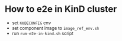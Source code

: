 # How to e2e in KinD cluster

- set `KUBECONFIG` env
- set component image to `image_ref_env.sh`
- run `run-e2e-in-kind.sh` script
